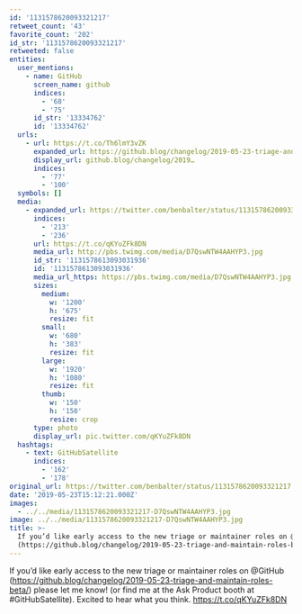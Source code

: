 ```yaml
---
id: '1131578620093321217'
retweet_count: '43'
favorite_count: '202'
id_str: '1131578620093321217'
retweeted: false
entities:
  user_mentions:
    - name: GitHub
      screen_name: github
      indices:
        - '68'
        - '75'
      id_str: '13334762'
      id: '13334762'
  urls:
    - url: https://t.co/Th6lmY3vZK
      expanded_url: https://github.blog/changelog/2019-05-23-triage-and-maintain-roles-beta/
      display_url: github.blog/changelog/2019…
      indices:
        - '77'
        - '100'
  symbols: []
  media:
    - expanded_url: https://twitter.com/benbalter/status/1131578620093321217/photo/1
      indices:
        - '213'
        - '236'
      url: https://t.co/qKYuZFk8DN
      media_url: http://pbs.twimg.com/media/D7QswNTW4AAHYP3.jpg
      id_str: '1131578613093031936'
      id: '1131578613093031936'
      media_url_https: https://pbs.twimg.com/media/D7QswNTW4AAHYP3.jpg
      sizes:
        medium:
          w: '1200'
          h: '675'
          resize: fit
        small:
          w: '680'
          h: '383'
          resize: fit
        large:
          w: '1920'
          h: '1080'
          resize: fit
        thumb:
          w: '150'
          h: '150'
          resize: crop
      type: photo
      display_url: pic.twitter.com/qKYuZFk8DN
  hashtags:
    - text: GitHubSatellite
      indices:
        - '162'
        - '178'
original_url: https://twitter.com/benbalter/status/1131578620093321217
date: '2019-05-23T15:12:21.000Z'
images:
  - ../../media/1131578620093321217-D7QswNTW4AAHYP3.jpg
image: ../../media/1131578620093321217-D7QswNTW4AAHYP3.jpg
title: >-
  If you’d like early access to the new triage or maintainer roles on @GitHub
  (https://github.blog/changelog/2019-05-23-triage-and-maintain-roles-beta/…
---
```


If you’d like early access to the new triage or maintainer roles on @GitHub (https://github.blog/changelog/2019-05-23-triage-and-maintain-roles-beta/) please let me know! (or find me at the Ask Product booth at #GitHubSatellite). Excited to hear what you think. https://t.co/qKYuZFk8DN